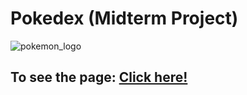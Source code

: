 # Pokedex (Midterm Project)
![pokemon_logo](https://user-images.githubusercontent.com/118768738/222231737-c4047488-7f1d-4a14-b5d7-496e62cffbb3.png)
## To see the page: [Click here!](https://priscilacodrington.github.io/Midterm-Project-Pokedex/)
